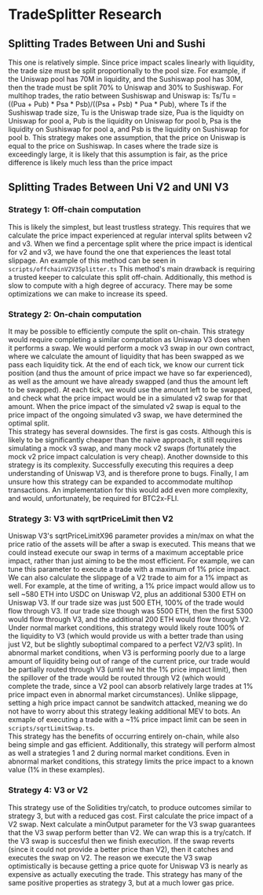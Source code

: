# TradeSplitter Research
## Splitting Trades Between Uni and Sushi
This one is relatively simple. Since price impact scales linearly with liquidity, the trade size must be split proportionally to the pool size. For example, if the Uniswap pool has 70M in liquidity, and the Sushiswap pool has 30M, then the trade must be split 70% to Uniswap and 30% to Sushiswap. For multihop trades, the ratio between Sushiswap and Uniswap is:
Ts/Tu = ((Pua + Pub) * Psa * Psb)/((Psa + Psb) * Pua * Pub), where Ts if the Sushiswap trade size, Tu is the Uniswap trade size, Pua is the liquidty on Uniswap for pool a, Pub is the liquidity on Uniswap for pool b, Psa is the liquidity on Sushiswap for pool a, and Psb is the liquidity on Sushiswap for pool b.
This strategy makes one assumption, that the price on Uniswap is equal to the price on Sushiswap. In cases where the trade size is exceedingly large, it is likely that this assumption is fair, as the price difference is likely much less than the price impact

## Splitting Trades Between Uni V2 and UNI V3
### Strategy 1: Off-chain computation
This is likely the simplest, but least trustless strategy. This requires that we calculate the price impact experienced at regular interval splits between v2 and v3. When we find a percentage split where the price impact is identical for v2 and v3, we have found the one that experiences the least total slippage. An example of this method can be seen in `scripts/offchainV2V3Splitter.ts`
This method's main drawback is requiring a trusted keeper to calculate this split off-chain. Additionally, this method is slow to compute with a high degree of accuracy. There may be some optimizations we can make to increase its speed.

### Strategy 2: On-chain computation
It may be possible to efficiently compute the split on-chain. This strategy would require completing a similar computation as Uniswap V3 does when it performs a swap. We would perform a mock v3 swap in our own contract, where we calculate the amount of liquidity that has been swapped as we pass each liquidity tick. At the end of each tick, we know our current tick position (and thus the amount of price impact we have so far experienced), as well as the amount we have already swapped (and thus the amount left to be swapped). At each tick, we would use the amount left to be swapped, and check what the price impact would be in a simulated v2 swap for that amount. When the price impact of the simulated v2 swap is equal to the price impact of the ongoing simulated v3 swap, we have determined the optimal split.  
This strategy has several downsides. The first is gas costs. Although this is likely to be significantly cheaper than the naive approach, it still requires simulating a mock v3 swap, and many mock v2 swaps (fortunately the mock v2 price impact calculation is very cheap). Another downside to this strategy is its complexity. Successfully executing this requires a deep understanding of Uniswap V3, and is therefore prone to bugs. Finally, I am unsure how this strategy can be expanded to accommodate multihop transactions. An implementation for this would add even more complexity, and would, unfortunately, be required for BTC2x-FLI.

### Strategy 3: V3 with sqrtPriceLimit then V2
Uniswap V3's sqrtPriceLimitX96 parameter provides a min/max on what the price ratio of the assets will be after a swap is executed. This means that we could instead execute our swap in terms of a maximum acceptable price impact, rather than just aiming to be the most efficient. For example, we can tune this parameter to execute a trade with a maximum of 1% price impact. We can also calculate the slippage of a V2 trade to aim for a 1% impact as well. For example, at the time of writing, a 1% price impact would allow us to sell ~580 ETH into USDC on Uniswap V2, plus an additional 5300 ETH on Uniswap V3. If our trade size was just 500 ETH, 100% of the trade would flow through V3. If our trade size though was 5500 ETH, then the first 5300 would flow through V3, and the additional 200 ETH would flow through V2. Under normal market conditions, this strategy would likely route 100% of the liquidity to V3 (which would provide us with a better trade than using just V2, but be slightly suboptimal compared to a perfect V2/V3 split). In abnormal market conditions, when V3 is performing poorly due to a large amount of liquidity being out of range of the current price, our trade would be partially routed through V3 (until we hit the 1% price impact limit), then the spillover of the trade would be routed through V2 (which would complete the trade, since a V2 pool can absorb relatively large trades at 1% price impact even in abnormal market circumstances). Unlike slippage, setting a high price impact cannot be sandwitch attacked, meaning we do not have to worry about this strategy leaking additional MEV to bots. An exmaple of executing a trade with a ~1% price impact limit can be seen in `scripts/sqrtLimitSwap.ts`.  
This strategy has the benefits of occurring entirely on-chain, while also being simple and gas efficient. Additionally, this strategy will perform almost as well a strategies 1 and 2 during normal market conditions. Even in abnormal market conditions, this strategy limits the price impact to a known value (1% in these examples).

### Strategy 4: V3 or V2
This strategy use of the Solidities try/catch, to produce outcomes similar to strategy 3, but with a reduced gas cost. First calculate the price impact of a V2 swap. Next calculate a minOutput parameter for the V3 swap guarantees that the V3 swap perform better than V2. We can wrap this is a try/catch. If the V3 swap is succesful then we finish execution. If the swap reverts (since it could not provide a better price than V2), then it catches and executes the swap on V2. The reason we execute the V3 swap optimistically is because getting a price quote for Uniswap V3 is nearly as expensive as actually executing the trade. This strategy has many of the same positive properties as strategy 3, but at a much lower gas price.